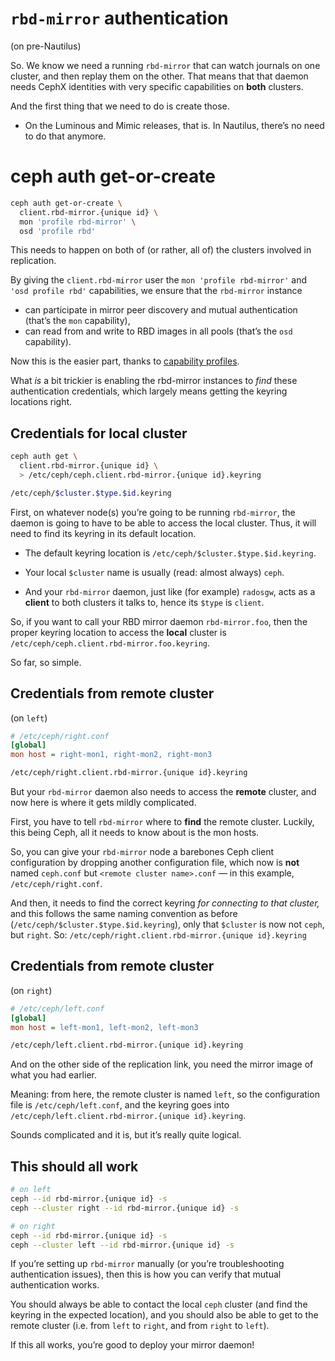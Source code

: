 # `rbd-mirror` authentication

(on pre-Nautilus) <!-- .element: class="fragment" --> 

<!-- Note --> 
So. We know we need a running `rbd-mirror` that can watch journals on
one cluster, and then replay them on the other. That means that that
daemon needs CephX identities with very specific capabilities on
**both** clusters.

And the first thing that we need to do is create those.

* On the Luminous and Mimic releases, that is. In Nautilus, there’s no
  need to do that anymore.


# ceph auth get-or-create <!-- .element: class="hidden" --> 
```bash
ceph auth get-or-create \
  client.rbd-mirror.{unique id} \
  mon 'profile rbd-mirror' \
  osd 'profile rbd'
```

<!-- Note --> 
This needs to happen on both of (or rather, all of) the clusters
involved in replication.

By giving the `client.rbd-mirror` user the `mon 'profile rbd-mirror'`
and `'osd profile rbd'` capabilities, we ensure that the `rbd-mirror`
instance

* can participate in mirror peer discovery and mutual authentication
  (that’s the `mon` capability),
* can read from and write to RBD images in all pools (that’s the `osd`
  capability).

Now this is the easier part, thanks to [capability
profiles](http://docs.ceph.com/docs/nautilus/rados/operations/user-management/#authorization-capabilities).

What *is* a bit trickier is enabling the rbd-mirror instances to
*find* these authentication credentials, which largely means getting
the keyring locations right.


## Credentials for local cluster

```bash
ceph auth get \
  client.rbd-mirror.{unique id} \
  > /etc/ceph/ceph.client.rbd-mirror.{unique id}.keyring
```

```bash
/etc/ceph/$cluster.$type.$id.keyring
```

<!-- Note --> 
First, on whatever node(s) you’re going to be running `rbd-mirror`,
the daemon is going to have to be able to access the local
cluster. Thus, it will need to find its keyring in its default
location.

* The default keyring location is
  `/etc/ceph/$cluster.$type.$id.keyring`.

* Your local `$cluster` name is usually (read: almost always) `ceph`.

* And your `rbd-mirror` daemon, just like (for example) `radosgw`,
  acts as a **client** to both clusters it talks to, hence its `$type`
  is `client`.

So, if you want to call your RBD mirror daemon
`rbd-mirror.foo`, then the proper keyring
location to access the **local** cluster is
`/etc/ceph/ceph.client.rbd-mirror.foo.keyring`.

So far, so simple.


## Credentials from remote cluster 
(on `left`)

```ini
# /etc/ceph/right.conf
[global]
mon host = right-mon1, right-mon2, right-mon3
```

```bash
/etc/ceph/right.client.rbd-mirror.{unique id}.keyring
```

<!-- Note --> 
But your `rbd-mirror` daemon also needs to access the **remote**
cluster, and now here is where it gets mildly complicated.

First, you have to tell `rbd-mirror` where to **find** the remote
cluster. Luckily, this being Ceph, all it needs to know about is the
mon hosts.

So, you can give your `rbd-mirror` node a barebones Ceph client
configuration by dropping another configuration file, which now is
**not** named `ceph.conf` but `<remote cluster name>.conf` — in this
example, `/etc/ceph/right.conf`.

And then, it needs to find the correct keyring *for connecting to that
cluster,* and this follows the same naming convention as before
(`/etc/ceph/$cluster.$type.$id.keyring`), only that `$cluster` is now
not `ceph`, but `right`. So:
`/etc/ceph/right.client.rbd-mirror.{unique id}.keyring`


## Credentials from remote cluster 
(on `right`)

```ini
# /etc/ceph/left.conf
[global]
mon host = left-mon1, left-mon2, left-mon3
```

```bash
/etc/ceph/left.client.rbd-mirror.{unique id}.keyring
```

<!-- Note --> 
And on the other side of the replication link, you need the mirror
image of what you had earlier.

Meaning: from here, the remote cluster is named `left`, so the
configuration file is `/etc/ceph/left.conf`, and the keyring goes into 
`/etc/ceph/left.client.rbd-mirror.{unique id}.keyring`.

Sounds complicated and it is, but it’s really quite logical.


## This should all work

```bash
# on left
ceph --id rbd-mirror.{unique id} -s
ceph --cluster right --id rbd-mirror.{unique id} -s
```

```bash
# on right
ceph --id rbd-mirror.{unique id} -s
ceph --cluster left --id rbd-mirror.{unique id} -s
```

<!-- Note --> 
If you’re setting up `rbd-mirror` manually (or you’re troubleshooting
authentication issues), then this is how you can verify that mutual
authentication works.

You should always be able to contact the local
`ceph` cluster (and find the keyring in the expected location), and
you should also be able to get to the remote cluster (i.e. from `left`
to `right`, and from `right` to `left`).

If this all works, you’re good to deploy your mirror daemon!
